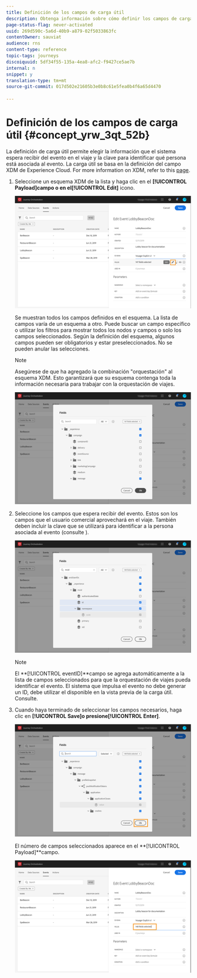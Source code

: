 ```yaml
---
title: Definición de los campos de carga útil
description: Obtenga información sobre cómo definir los campos de carga útil
page-status-flag: never-activated
uuid: 269d590c-5a6d-40b9-a879-02f5033863fc
contentOwner: sauviat
audience: rns
content-type: reference
topic-tags: journeys
discoiquuid: 5df34f55-135a-4ea8-afc2-f9427ce5ae7b
internal: n
snippet: y
translation-type: tm+mt
source-git-commit: 017d502e21605b3e0b8c61e5fea0b4f6a65d4470

---
```



# Definición de los campos de carga útil {#concept_yrw_3qt_52b}

La definición de carga útil permite elegir la información que el sistema espera recibir del evento en el viaje y la clave para identificar qué persona está asociada al evento. La carga útil se basa en la definición del campo XDM de Experience Cloud. For more information on XDM, refer to this [page](https://www.adobe.io/apis/cloudplatform/dataservices/xdm.html).

1. Seleccione un esquema XDM de la lista y haga clic en el **[!UICONTROL Payload]**campo o en el**[!UICONTROL Edit]** icono.

   ![](../assets/journey8.png)

   Se muestran todos los campos definidos en el esquema. La lista de campos varía de un esquema a otro. Puede buscar un campo específico o utilizar los filtros para mostrar todos los nodos y campos o solo los campos seleccionados. Según la definición del esquema, algunos campos pueden ser obligatorios y estar preseleccionados. No se pueden anular las selecciones.

   >[!NOTE]
   >
   >Asegúrese de que ha agregado la combinación &quot;orquestación&quot; al esquema XDM. Esto garantizará que su esquema contenga toda la información necesaria para trabajar con la orquestación de viajes.

   ![](../assets/journey9.png)

1. Seleccione los campos que espera recibir del evento. Estos son los campos que el usuario comercial aprovechará en el viaje. También deben incluir la clave que se utilizará para identificar a la persona asociada al evento (consulte [](../event/defining-the-event-key.md)).

   ![](../assets/journey10.png)

   >[!NOTE]
   >
   >El **[!UICONTROL eventID]**campo se agrega automáticamente a la lista de campos seleccionados para que la orquestación de viajes pueda identificar el evento. El sistema que impulsa el evento no debe generar un ID, debe utilizar el disponible en la vista previa de la carga útil. Consulte[](../event/previewing-the-payload.md).

1. Cuando haya terminado de seleccionar los campos necesarios, haga clic en **[!UICONTROL Save]**o presione**[!UICONTROL Enter]**.

   ![](../assets/journey11.png)

   El número de campos seleccionados aparece en el **[!UICONTROL Payload]**campo.

   ![](../assets/journey12.png)
